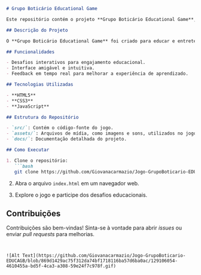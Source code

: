 ```markdown
# Grupo Boticário Educational Game

Este repositório contém o projeto **Grupo Boticário Educational Game**, desenvolvido como parte de uma iniciativa educacional do Grupo Boticário. O jogo foi projetado para promover aprendizado e engajamento através de desafios e atividades interativas.

## Descrição do Projeto

O **Grupo Boticário Educational Game** foi criado para educar e entreter ao mesmo tempo. Com foco em desafios e conceitos educativos, o jogo oferece uma maneira dinâmica de explorar temas diversos em um ambiente gamificado.

## Funcionalidades

- Desafios interativos para engajamento educacional.
- Interface amigável e intuitiva.
- Feedback em tempo real para melhorar a experiência de aprendizado.

## Tecnologias Utilizadas

- **HTML5**
- **CSS3**
- **JavaScript**

## Estrutura do Repositório

- `src/`: Contém o código-fonte do jogo.
- `assets/`: Arquivos de mídia, como imagens e sons, utilizados no jogo.
- `docs/`: Documentação detalhada do projeto.

## Como Executar

1. Clone o repositório:
   ```bash
   git clone https://github.com/Giovanacarmazio/Jogo-GrupoBoticario-EDUCAGB.git
   ```

2. Abra o arquivo `index.html` em um navegador web.

3. Explore o jogo e participe dos desafios educacionais.

## Contribuições

Contribuições são bem-vindas! Sinta-se à vontade para abrir *issues* ou enviar *pull requests* para melhorias.
```


![Alt Text](https://github.com/Giovanacarmazio/Jogo-GrupoBoticario-EDUCAGB/blob/869d1429ac75f312da74bf1718116ba57d6ba0ac/129106054-4610455a-bd5f-4ca3-a308-59e24f7c978f.gif)

        
    

 

